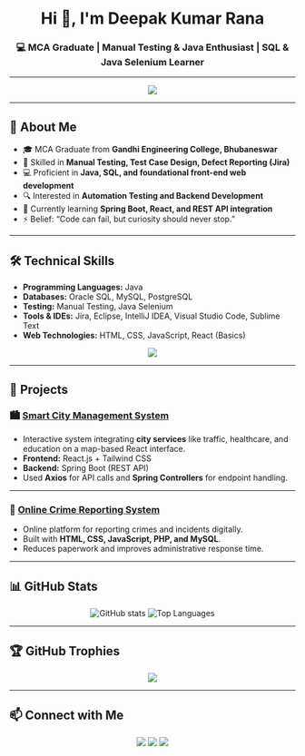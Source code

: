 <!-- Profile Header -->
<h1 align="center">Hi 👋, I'm Deepak Kumar Rana</h1>
<h3 align="center">💻 MCA Graduate | Manual Testing & Java Enthusiast | SQL & Java Selenium Learner</h3>

---

<!-- Typing SVG -->
<p align="center">
  <img src="https://readme-typing-svg.herokuapp.com?size=25&center=true&vCenter=true&width=700&height=60&pause=1000&color=00CFFF&color=FF5733&color=00F700&lines=Manual+Testing+%7C+Java+%7C+SQL;Java+Selenium+%26+JIRA;Software+Testing+and+Automation;" />
</p>

---

## 🚀 About Me
- 🎓 MCA Graduate from **Gandhi Engineering College, Bhubaneswar**
- 🧪 Skilled in **Manual Testing, Test Case Design, Defect Reporting (Jira)**  
- 💻 Proficient in **Java, SQL, and foundational front-end web development**  
- 🔍 Interested in **Automation Testing and Backend Development**  
- 🌱 Currently learning **Spring Boot, React, and REST API integration**  
- ⚡ Belief: “Code can fail, but curiosity should never stop.”

---

## 🛠️ Technical Skills
- **Programming Languages:** Java  
- **Databases:** Oracle SQL, MySQL, PostgreSQL  
- **Testing:** Manual Testing, Java Selenium  
- **Tools & IDEs:** Jira, Eclipse, IntelliJ IDEA, Visual Studio Code, Sublime Text  
- **Web Technologies:** HTML, CSS, JavaScript, React (Basics)

<p align="center">
  <img src="https://skillicons.dev/icons?i=java,spring,mysql,postgres,react,html,css,js,git,github,idea,vscode" />
</p>

---

## 🌟 Projects

### 🏙️ [Smart City Management System](https://github.com/x9code/Smart_City)
- Interactive system integrating **city services** like traffic, healthcare, and education on a map-based React interface.  
- **Frontend:** React.js + Tailwind CSS  
- **Backend:** Spring Boot (REST API)  
- Used **Axios** for API calls and **Spring Controllers** for endpoint handling.

---

### 🔐 [Online Crime Reporting System](https://github.com/x9code/OnlineCrimeReportingSystem)
- Online platform for reporting crimes and incidents digitally.  
- Built with **HTML, CSS, JavaScript, PHP, and MySQL**.  
- Reduces paperwork and improves administrative response time.

---

## 📊 GitHub Stats
<p align="center">
  <img src="https://github-readme-stats.vercel.app/api?username=x9code&show_icons=true&theme=tokyonight" alt="GitHub stats" />
  <img src="https://github-readme-stats.vercel.app/api/top-langs/?username=x9code&layout=compact&theme=tokyonight" alt="Top Languages" />
</p>

---

## 🏆 GitHub Trophies
<p align="center">
  <img src="https://github-profile-trophy.vercel.app/?username=x9code&theme=tokyonight&no-frame=true&row=1&column=6" />
</p>

---

## 📫 Connect with Me
<p align="center">
  <a href="https://www.linkedin.com/in/deepak-6753z/"><img src="https://img.shields.io/badge/LinkedIn-blue?logo=linkedin&logoColor=white"></a>
  <a href="mailto:contact.deepakrana.work@gmail.com"><img src="https://img.shields.io/badge/Gmail-red?logo=gmail&logoColor=white"></a>
  <a href="https://github.com/x9code"><img src="https://img.shields.io/badge/GitHub-black?logo=github&logoColor=white"></a>
</p>


